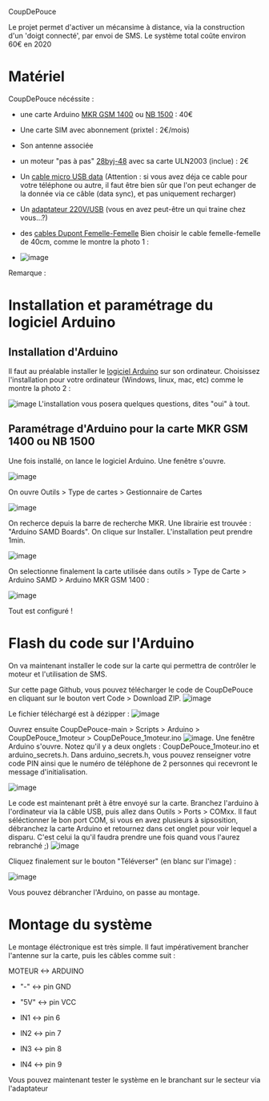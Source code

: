 CoupDePouce

Le projet permet d'activer un mécansime à distance, via la construction d'un 'doigt connecté', par envoi de SMS. Le système total coûte environ 60€ en 2020

# Matériel

CoupDePouce nécéssite : 
  - une carte Arduino [MKR GSM 1400](https://www.kubii.fr/26-arduino/2911-arduino-mkr-gsm-1400-3272496301078.html) ou [NB 1500](https://store.arduino.cc/products/arduino-mkr-nb-1500?selectedStore=eu) : 40€
  - Une carte SIM avec abonnement (prixtel : 2€/mois)
  - Son antenne associée
  - un moteur "pas à pas" [28byj-48](https://fr.aliexpress.com/item/32906617266.html?spm=a2g0o.productlist.0.0.45025be5Rf1dDb&algo_pvid=9b464eba-f000-4a8b-9fe3-bf1fcc171f3f&algo_exp_id=9b464eba-f000-4a8b-9fe3-bf1fcc171f3f-0&pdp_ext_f=%7B%22sku_id%22%3A%2212000027293392609%22%7D&pdp_npi=2%40dis%21EUR%21%211.76%21%21%212.11%21%21%402100bde716527777656226226ee080%2112000027293392609%21sea) avec sa carte ULN2003 (inclue) : 2€
  - Un [cable micro USB data](https://fr.aliexpress.com/item/32958208619.html?spm=a2g0o.productlist.0.0.22da7e26bJZ9jx&algo_pvid=568f939d-50da-48d5-9a96-0d9570edc883&algo_exp_id=568f939d-50da-48d5-9a96-0d9570edc883-1&pdp_ext_f=%7B%22sku_id%22%3A%2212000025661347345%22%7D&pdp_npi=2%40dis%21EUR%21%212.35%21%21%21%21%21%402100bdd816527785667561725ecad3%2112000025661347345%21sea) (Attention : si vous avez déja ce cable pour votre téléphone ou autre, il faut être bien sûr que l'on peut echanger de la donnée via ce câble (data sync), et pas uniquement recharger)
  - Un [adaptateur 220V/USB](https://fr.aliexpress.com/item/1005002021554317.html?spm=a2g0o.productlist.0.0.11b77dfep4et0p&algo_pvid=598c855d-20a3-461b-b7d4-edb555703ac4&algo_exp_id=598c855d-20a3-461b-b7d4-edb555703ac4-1&pdp_ext_f=%7B%22sku_id%22%3A%2212000018440472990%22%7D&pdp_npi=2%40dis%21EUR%21%211.63%21%21%211.66%21%21%402100bdcf16527870083772904ebb7f%2112000018440472990%21sea) (vous en avez peut-être un qui traine chez vous...?)
  - des [cables Dupont Femelle-Femelle](https://fr.aliexpress.com/item/4000848184096.html?spm=a2g0o.productlist.0.0.741a6a6dmE4jt8&algo_pvid=aedfdd9c-d065-4b2b-8132-cb3ce46ef6ba&algo_exp_id=aedfdd9c-d065-4b2b-8132-cb3ce46ef6ba-2&pdp_ext_f=%7B%22sku_id%22%3A%2210000009393531605%22%7D&pdp_npi=2%40dis%21EUR%21%211.69%21%21%210.26%21%21%402100bdd716527787087616523e02b5%2110000009393531605%21sea) Bien choisir le cable femelle-femelle de 40cm, comme le montre la photo 1 : 

  - ![image](https://user-images.githubusercontent.com/24956276/168775555-40b71cad-7cf6-4dff-9ea0-ebbd9e430b6c.png)

Remarque : 

# Installation et paramétrage du logiciel Arduino
## Installation d'Arduino
Il faut au préalable installer le [logiciel Arduino](https://www.arduino.cc/en/software) sur son ordinateur. Choisissez l'installation pour votre ordinateur (Windows, linux, mac, etc) comme le montre la photo 2 :

![image](https://user-images.githubusercontent.com/24956276/168775993-2691511c-9ea9-4fee-9f0e-90afb1747dbb.png)
L'installation vous posera quelques questions, dites "oui" à tout.

## Paramétrage d'Arduino pour la carte MKR GSM 1400 ou NB 1500
Une fois installé, on lance le logiciel Arduino. Une fenêtre s'ouvre.

![image](https://user-images.githubusercontent.com/24956276/168776482-0613947c-0370-4ca8-819b-ab0c045d7667.png)

On ouvre Outils > Type de cartes > Gestionnaire de Cartes

![image](https://user-images.githubusercontent.com/24956276/168776797-24dedbd7-e37d-494b-a5fc-c4302abd9980.png)

On recherce depuis la barre de recherche MKR. Une librairie est trouvée : "Arduino SAMD Boards". On clique sur Installer. L'installation peut prendre 1min.

![image](https://user-images.githubusercontent.com/24956276/168777036-4c035800-1c95-4f91-ac7e-8996d260b482.png)

On selectionne finalement la carte utilisée dans outils > Type de Carte > Arduino SAMD > Arduino MKR GSM 1400 : 

![image](https://user-images.githubusercontent.com/24956276/168798769-1dd4935a-432c-4c87-a512-c35bd6eb8f39.png)

Tout est configuré ! 

# Flash du code sur l'Arduino
On va maintenant installer le code sur la carte qui permettra de contrôler le moteur et l'utilisation de SMS.

Sur cette page Github, vous pouvez télécharger le code de CoupDePouce en cliquant sur le bouton vert Code > Download ZIP.
![image](https://user-images.githubusercontent.com/24956276/168778176-622ee3c4-dfb0-4f59-bc3c-572b62e82df3.png)

Le fichier téléchargé est à dézipper : 
![image](https://user-images.githubusercontent.com/24956276/168778462-85c77ce9-071b-4fb1-88b8-e2819b0d9c49.png)

Ouvrez ensuite CoupDePouce-main > Scripts > Arduino > CoupDePouce_1moteur > CoupDePouce_1moteur.ino 
![image](https://user-images.githubusercontent.com/24956276/168778694-88b776e7-f3f9-46e8-9a3d-7a6f8aac5c0a.png). Une fenêtre Arduino s'ouvre. Notez qu'il y a deux onglets : 
CoupDePouce_1moteur.ino et arduino_secrets.h. Dans arduino_secrets.h, vous pouvez renseigner votre code PIN ainsi que le numéro de téléphone de 2 personnes qui recevront le message d'initialisation.

![image](https://user-images.githubusercontent.com/24956276/168793924-a50748bb-0edb-4f66-8bf8-55dd8b184129.png)

Le code est maintenant prêt à être envoyé sur la carte. Branchez l'arduino à l'ordinateur via la câble USB, puis allez dans Outils > Ports > COMxx. Il faut séléctionner le bon port COM, si vous en avez plusieurs à sipsosition, débranchez la carte Arduino et retournez dans cet onglet pour voir lequel a disparu. C'est celui la qu'il faudra prendre une fois quand vous l'aurez rebranché ;)
![image](https://user-images.githubusercontent.com/24956276/168798673-c2b3ea28-46b7-49b5-a0cc-5f867a747a61.png)

Cliquez finalement sur le bouton "Téléverser" (en blanc sur l'image) : 

![image](https://user-images.githubusercontent.com/24956276/168799435-aab4b449-4f5c-4a61-bc32-bd5839dc17b6.png)

Vous pouvez débrancher l'Arduino, on passe au montage.

# Montage du système

Le montage éléctronique est très simple. Il faut impérativement brancher l'antenne sur la carte, puis les câbles comme suit :

MOTEUR   <->   ARDUINO

 - "-"   <->   pin GND
 - "5V"   <->  pin VCC

 - IN1   <->   pin 6
 - IN2   <->   pin 7
 - IN3   <->   pin 8
 - IN4   <->   pin 9

Vous pouvez maintenant tester le système en le branchant sur le secteur via l'adaptateur
